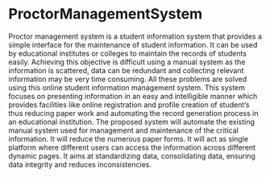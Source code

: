# ProctorManagementSystem
Proctor management system is a student information system that provides a simple interface for the maintenance of student information. It can be used by educational institutes or colleges to maintain the records of students easily. Achieving this objective is difficult using a manual system as the information is scattered, data can be redundant and collecting relevant information may be very time consuming. All these problems are solved using this online student information management system. This system focuses on presenting information in an easy and intelligible manner which provides facilities like online registration and profile creation of student’s thus reducing paper work and automating the record generation process in an educational institution.
The proposed system will automate the existing manual system used for management and maintenance of the critical information. It will reduce the numerous paper forms. It will act as single platform where different users can access the information across different dynamic pages. It aims at standardizing data, consolidating data, ensuring data integrity and reduces inconsistencies.
